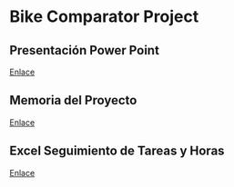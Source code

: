 # Bike Comparator Project

## Presentación Power Point
[Enlace](https://1drv.ms/p/c/9560136bb87fc02b/EeI_yoMb6HNJjBhI16dkSBMB4dLzGJl7Vyr9FEc9B4xVWQ?e=6QRvEC)

## Memoria del Proyecto
[Enlace](https://1drv.ms/w/c/9560136bb87fc02b/EdYzMUhbZy5IpBSOrQQGpEEBBidfz9ke0_gEzEj-EE9nwg?e=2so5XQ)

## Excel Seguimiento de Tareas y Horas
[Enlace](https://1drv.ms/x/c/9560136bb87fc02b/Ef6ibfbxfx1CiXshixMoyBIB_9ZP7-RxEzJk1DXOAEHE-w?e=gBgSsL)